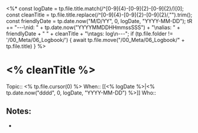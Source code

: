 <%*
const logDate = tp.file.title.match(/^[0-9]{4}-[0-9]{2}-[0-9]{2}/)[0];
const cleanTitle = tp.file.title.replace(/^[0-9]{4}-[0-9]{2}-[0-9]{2}/,"").trim();
const friendlyDate = tp.date.now("M/D/YY", 0, logDate, "YYYY-MM-DD");
tR += "---\nid: " + tp.date.now("YYYYMMDDHHmmssSSS") + "\nalias: " + friendlyDate + " " + cleanTitle + "\ntags: log\n---";
if (tp.file.folder != '/00_Meta/06_Logbook/') {
	await tp.file.move("/00_Meta/06_Logbook/" + tp.file.title)
}
%>
# <% cleanTitle %>

Topic:: <% tp.file.cursor(0) %>
When:: [[<% logDate %>|<% tp.date.now("dddd", 0, logDate, "YYYY-MM-DD") %>]]
Who:: 

## Notes:

- 